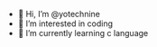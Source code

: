 - 👋 Hi, I’m @yotechnine
- 👀 I’m interested in coding
- 🌱 I’m currently learning c language



<!---
yotechnine/yotechnine is a ✨ special ✨ repository because its `README.md` (this file) appears on your GitHub profile.
You can click the Preview link to take a look at your changes.
--->
